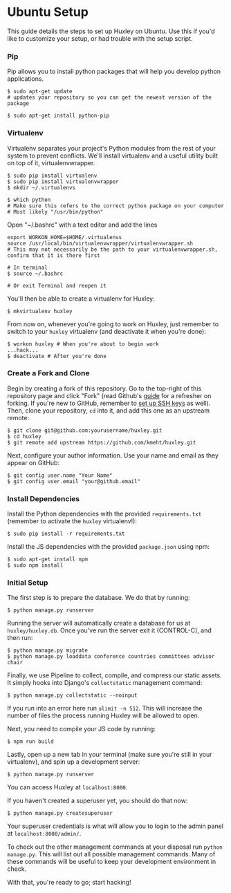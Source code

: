 # Ubuntu Setup

This guide details the steps to set up Huxley on Ubuntu. Use this if you'd like to customize your setup, or had trouble with the setup script.

### Pip
Pip allows you to install python packages that will help you develop python applications.
	
    $ sudo apt-get update 
    # updates your repository so you can get the newest version of the package

    $ sudo apt-get install python-pip

### Virtualenv
Virtualenv separates your project's Python modules from the rest of your system to prevent conflicts. We'll install virtualenv and a useful utility built on top of it, virtualenvwrapper.

    $ sudo pip install virtualenv
    $ sudo pip install virtualenvwrapper
    $ mkdir ~/.virtualenvs
	
    $ which python
    # Make sure this refers to the correct python package on your computer
    # Most likely "/usr/bin/python"

Open "~/.bashrc" with a text editor and add the lines

    export WORKON_HOME=$HOME/.virtualenvs
    source /usr/local/bin/virtualenvwrapper/virtualenvwrapper.sh
    # This may not necessarily be the path to your virtualenvwrapper.sh, confirm that it is there first

    # In terminal
    $ source ~/.bashrc

    # Or exit Terminal and reopen it
	
You'll then be able to create a virtualenv for Huxley:

    $ mkvirtualenv huxley

From now on, whenever you're going to work on Huxley, just remember to switch to your `huxley` virtualenv (and deactivate it when you're done):

    $ workon huxley # When you're about to begin work
    ...hack...
    $ deactivate # After you're done

### Create a Fork and Clone
Begin by creating a fork of this repository. Go to the top-right of this repository page and click "Fork" (read Github's [guide](http://help.github.com/forking/) for a refresher on forking. If you're new to GitHub, remember to [set up SSH keys](https://help.github.com/articles/generating-ssh-keys) as well). Then, clone your repository, `cd` into it, and add this one as an upstream remote:

    $ git clone git@github.com:yourusername/huxley.git
    $ cd huxley
    $ git remote add upstream https://github.com/kmeht/huxley.git

Next, configure your author information. Use your name and email as they appear on GitHub:

    $ git config user.name "Your Name"
    $ git config user.email "your@github.email"

### Install Dependencies
Install the Python dependencies with the provided `requirements.txt` (remember to activate the `huxley` virtualenv!):

    $ sudo pip install -r requirements.txt
    
Install the JS dependencies with the provided `package.json` using npm:

    $ sudo apt-get install npm
    $ sudo npm install

### Initial Setup
The first step is to prepare the database. We do that by running: 

    $ python manage.py runserver

Running the server will automatically create a database for us at `huxley/huxley.db`. Once you've run the server exit it (CONTROL-C), and then run:

    $ python manage.py migrate
    $ python manage.py loaddata conference countries committees advisor chair

Finally, we use Pipeline to collect, compile, and compress our static assets. It simply hooks into Django's `collectstatic` management command:

    $ python manage.py collectstatic --noinput
    
If you run into an error here run `ulimit -n 512`. This will increase the number of files the process running Huxley will be allowed to open.

Next, you need to compile your JS code by running:

    $ npm run build

Lastly, open up a new tab in your terminal (make sure you're still in your virtualenv), and spin up a development server:

    $ python manage.py runserver

You can access Huxley at `localhost:8000`.


If you haven't created a superuser yet, you should do that now:

    $ python manage.py createsuperuser
    
Your superuser credentials is what will allow you to login to the admin panel at `localhost:8000/admin/`.

To check out the other management commands at your disposal run `python manage.py`. This will list out all possible management commands. Many of these commands will be useful to keep your development environment in check.

With that, you're ready to go; start hacking!
